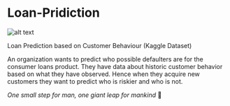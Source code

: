 # Loan-Pridiction

![alt text](https://miro.medium.com/max/1400/0*8YE6hEXyYBjF5bei.jpg)

Loan Prediction based on Customer Behaviour (Kaggle Dataset)

An organization wants to predict who possible defaulters are for the consumer loans product. They have data about historic customer behavior based on what they have observed. Hence when they acquire new customers they want to predict who is riskier and who is not.

_One small step for man, one giant leap for mankind_ :triumph:
